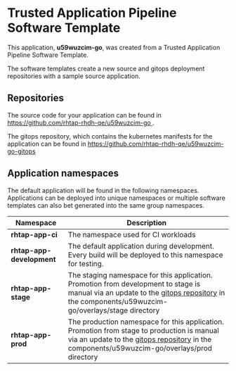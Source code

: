 # Trusted Application Pipeline Software Template

This application, **u59wuzcim-go**, was created from a Trusted Application Pipeline Software Template.

The software templates create a new source and gitops deployment repositories with a sample source application. 

## Repositories

The source code for your application can be found in [https://github.com/rhtap-rhdh-qe/u59wuzcim-go ](https://github.com/rhtap-rhdh-qe/u59wuzcim-go ).
 
The gitops repository, which contains the kubernetes manifests for the application can be found in 
[https://github.com/rhtap-rhdh-qe/u59wuzcim-go-gitops ](https://github.com/rhtap-rhdh-qe/u59wuzcim-go-gitops ) 

## Application namespaces 

The default application will be found in the following namespaces. Applications can be deployed into unique namespaces or multiple software templates can also bet generated into the same group namespaces.  

|  Namespace   |  Description   |  
| -------- | -------- |
| **rhtap-app-ci** | The namespace used for CI workloads |
| **rhtap-app-development** | The default application during development. Every build will be deployed to this namespace for testing. |
| **rhtap-app-stage** | The staging namespace for this application. Promotion from development to stage is manual via an update to the [gitops repository](https://github.com/rhtap-rhdh-qe/u59wuzcim-go-gitops ) in the components/u59wuzcim-go/overlays/stage directory |
| **rhtap-app-prod** | The production namespace for this application. Promotion from stage to production is manual via an update to the [gitops repository](https://github.com/rhtap-rhdh-qe/u59wuzcim-go-gitops ) in the components/u59wuzcim-go/overlays/prod directory |